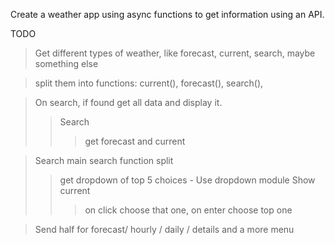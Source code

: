 Create a weather app using async functions to get information using an API.

TODO

> Get different types of weather, like forecast, current, search, maybe something else

> split them into functions: current(), forecast(), search(),



> On search, if found get all data and display it.
>> Search
>>> get forecast and current


>Search
> main search function split 
>> get dropdown of top 5 choices - Use dropdown module
>> Show current
>>> on click choose that one, on enter choose top one

> Send half for forecast/ hourly / daily / details and a more menu